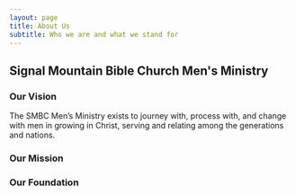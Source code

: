 ```yaml
---
layout: page
title: About Us
subtitle: Who we are and what we stand for
---
```


## Signal Mountain Bible Church Men's Ministry

### Our Vision
The SMBC Men’s Ministry exists to journey with, process with, and change with men in growing in Christ, serving and relating among the generations and nations.


### Our Mission

### Our Foundation
